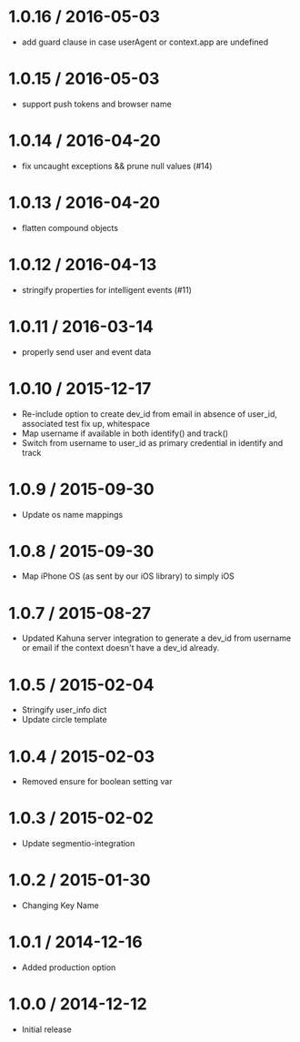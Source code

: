 
1.0.16 / 2016-05-03
===================

  * add guard clause in case userAgent or context.app are undefined

1.0.15 / 2016-05-03
===================

  * support push tokens and browser name

1.0.14 / 2016-04-20
===================

  * fix uncaught exceptions && prune null values (#14)

1.0.13 / 2016-04-20
===================

  * flatten compound objects

1.0.12 / 2016-04-13
===================

  * stringify properties for intelligent events (#11)

1.0.11 / 2016-03-14
===================

  * properly send user and event data

1.0.10 / 2015-12-17
===================

  * Re-include option to create dev_id from email in absence of user_id, associated test fix up, whitespace
  * Map username if available in both identify() and track()
  * Switch from username to user_id as primary credential in identify and track

1.0.9 / 2015-09-30
==================

  * Update os name mappings

1.0.8 / 2015-09-30
==================

  * Map iPhone OS (as sent by our iOS library) to simply iOS

1.0.7 / 2015-08-27
==================

  * Updated Kahuna server integration to generate a dev_id from username or email if the context doesn't have a dev_id already.


1.0.5 / 2015-02-04
==================

  * Stringify user_info dict
  * Update circle template

1.0.4 / 2015-02-03
==================

  * Removed ensure for boolean setting var

1.0.3 / 2015-02-02
==================

 * Update segmentio-integration

1.0.2 / 2015-01-30
==================

  * Changing Key Name

1.0.1 / 2014-12-16
==================

  * Added production option

1.0.0 / 2014-12-12
==================

 * Initial release
